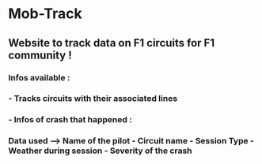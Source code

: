 # Mob-Track

## Website to track data on F1 circuits for F1 community ! 
### Infos available :
### - Tracks circuits with their associated lines
### - Infos of crash that happened : 
### Data used --> Name of the pilot - Circuit name - Session Type - Weather during session - Severity of the crash
